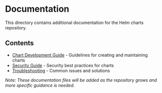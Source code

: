 # Documentation

This directory contains additional documentation for the Helm charts repository.

## Contents

- [Chart Development Guide](development.md) - Guidelines for creating and maintaining charts
- [Security Guide](security.md) - Security best practices for charts
- [Troubleshooting](troubleshooting.md) - Common issues and solutions

*Note: These documentation files will be added as the repository grows and more specific guidance is needed.*